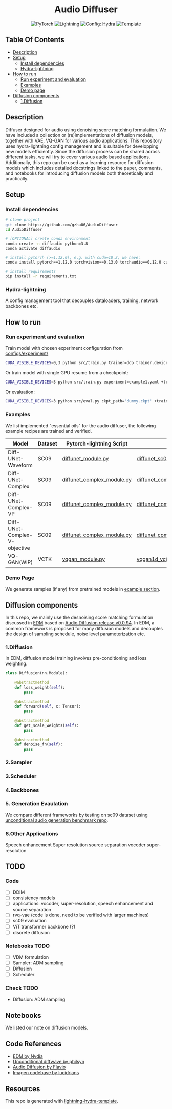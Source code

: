 <div align="center">

# Audio Diffuser

<a href="https://pytorch.org/get-started/locally/"><img alt="PyTorch" src="https://img.shields.io/badge/PyTorch-ee4c2c?logo=pytorch&logoColor=white"></a>
<a href="https://pytorchlightning.ai/"><img alt="Lightning" src="https://img.shields.io/badge/-Lightning-792ee5?logo=pytorchlightning&logoColor=white"></a>
<a href="https://hydra.cc/"><img alt="Config: Hydra" src="https://img.shields.io/badge/Config-Hydra-89b8cd"></a>
<a href="https://github.com/ashleve/lightning-hydra-template"><img alt="Template" src="https://img.shields.io/badge/-Lightning--Hydra--Template-017F2F?style=flat&logo=github&labelColor=gray"></a><br>

</div>


## Table Of Contents

- [Description](#description)
- [Setup](#setup)
    * [Install dependencies](#install-dependencies)
    * [Hydra-lightning](#install-dependencies)
- [How to run](#how-to-run)
    * [Run experiment and evaluation](#run-experiment-and-evaluation)
    * [Examples](#examples)
    * [Demo page](#demo-page)
- [Diffusion components](#diffusion-components)
    * [1.Diffusion](#1diffusion)

## Description

Diffuser designed for audio using denoising score matching formulation. 
We have included a collection or (re)implementations of diffusion models, together with VAE, VQ-GAN for various audio applications. 
This repository uses hydra-lightning config management and is suitable for developping new models efficiently.
Since the diffusion process can be shared across different tasks, we will try to cover various audio based applications.
Additionally, this repo can be used as a learning resource for diffusion models which includes detailed docstrings linked to the paper, comments, and notebooks for introducing diffusion models both theoretically and practically.


## Setup

### Install dependencies

```bash
# clone project
git clone https://github.com/gzhu06/AudioDiffuser
cd AudioDiffuser

# [OPTIONAL] create conda environment
conda create -n diffaudio python=3.8
conda activate diffaudio

# install pytorch (>=1.12.0), e.g. with cuda=10.2, we have:
conda install pytorch==1.12.0 torchvision==0.13.0 torchaudio==0.12.0 cudatoolkit=10.2 -c pytorch

# install requirements
pip install -r requirements.txt
```
### Hydra-lightning

A config management tool that decouples dataloaders, training, network backbones etc.

## How to run

### Run experiment and evaluation
Train model with chosen experiment configuration from [configs/experiment/](configs/experiment/)

```bash ddp mixed precision
CUDA_VISIBLE_DEVICES=0,3 python src/train.py trainer=ddp trainer.devices=2 experiment=example.yaml +trainer.precision=16
```

Or train model with  single GPU resume from a checkpoint:

```bash
CUDA_VISIBLE_DEVICES=3 python src/train.py experiment=example1.yaml +trainer.precision=16 ckpt_path="/path/to/ckpt/name.ckpt"
```

Or evaluation:

```bash
CUDA_VISIBLE_DEVICES=3 python src/eval.py ckpt_path='dummy.ckpt' +trainer.precision=16 experiment=example2.yaml
```

### Examples
We list implemented "essential oils" for the audio diffuser, the following example recipes are trained and verified.

| **Model**   | **Dataset**|**Pytorch-lightning Script** |**Config** |
|------------|------------|--------------------------|-------------------|
|Diff-UNet-Waveform | SC09|[diffunet_module.py](https://github.com/gzhu06/AudioDiffuser/blob/main/src/models/diffunet_module.py) | [diffunet_sc09.yaml](https://github.com/gzhu06/AudioDiffuser/blob/main/configs/experiment/diffunet_sc09.yaml)|
|Diff-UNet-Complex | SC09|[diffunet_complex_module.py](https://github.com/gzhu06/AudioDiffuser/blob/main/src/models/diffunet_complex_module.py) | [diffunet_complex_sc09.yaml](https://github.com/gzhu06/AudioDiffuser/blob/main/configs/experiment/diffunet_complex_sc09.yaml)|
|Diff-UNet-Complex-VP | SC09|[diffunet_complex_module.py](https://github.com/gzhu06/AudioDiffuser/blob/main/src/models/diffunet_complex_module.py) | [diffunet_complex_sc09_vp.yaml](https://github.com/gzhu06/AudioDiffuser/blob/main/configs/experiment/diffunet_complex_sc09_vp.yaml)|
|Diff-UNet-Complex-V-objective | SC09|[diffunet_complex_module.py](https://github.com/gzhu06/AudioDiffuser/blob/main/src/models/diffunet_complex_module.py) | [diffunet_complex_sc09_vobj.yaml](https://github.com/gzhu06/AudioDiffuser/blob/main/configs/experiment/diffunet_complex_sc09_vobj.yaml)|
| VQ-GAN(WIP)|VCTK|[vqgan_module.py](https://github.com/gzhu06/AudioDiffuser/blob/main/src/models/vqgan_module.py) |[vqgan1d_vctk.yaml](https://github.com/gzhu06/AudioDiffuser/blob/main/configs/experiment/vqgan1d_vctk.yaml)|

### Demo Page
We generate samples (if any) from pretrained models in [example section](#examples).

## Diffusion components
In this repo, we mainly use the desnoising score matching formulation discussed in [EDM](https://github.com/NVlabs/edm) based on [Audio Diffusion release v0.0.94](https://github.com/archinetai/audio-diffusion-pytorch/releases/tag/v0.0.94). In EDM, a common framework is proposed for many diffusion models and decouples the design of sampling schedule, noise level parameterization etc.

### 1.Diffusion

In EDM, diffusion model training involves pre-conditioning and loss weighting.

```python
class Diffusion(nn.Module):
    
    @abstractmethod
    def loss_weight(self):
        pass
    
    @abstractmethod
    def forward(self, x: Tensor):
        pass
    
    @abstractmethod
    def get_scale_weights(self):
        pass
    
    @abstractmethod
    def denoise_fn(self):
        pass

```

### 2.Sampler

### 3.Scheduler

### 4.Backbones

### 5. Generation Evaulation
We compare different frameworks by testing on sc09 dataset using [unconditional audio generation benchmark repo](https://github.com/gzhu06/Unconditional-Audio-Generation-Benchmark). 

### 6.Other Applications
Speech enhancement
Super resolution
source separation
vocoder
super-resolution

## TODO
### Code
- [ ] DDIM
- [ ] consistency models
- [ ] applications: vocoder, super-resolution, speech enhancement and source separation
- [ ] rvq-vae (code is done, need to be verified with larger machines)
- [ ] sc09 evaluation
- [ ] ViT transformer backbone (?)
- [ ] discrete diffusion

### Notebooks TODO
- [ ] VDM formulation
- [ ] Sampler: ADM sampling
- [ ] Diffusion
- [ ] Scheduler

### Check TODO
- Diffusion: ADM sampling

## Notebooks

We listed our note on diffusion models.

## Code References
- [EDM by Nvdia](https://github.com/NVlabs/edm)
- [Unconditional diffwave by philsyn](https://github.com/philsyn/DiffWave-unconditional)
- [Audio Diffusion by Flavio](https://github.com/archinetai/audio-diffusion-pytorch)
- [Imagen codebase by lucidrians](https://github.com/lucidrains/imagen-pytorch)

## Resources
This repo is generated with [lightning-hydra-template](https://github.com/ashleve/lightning-hydra-template).
